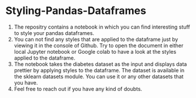 # Styling-Pandas-Dataframes
1. The repositry contains a notebook in which you can find interesting stuff to style your pandas dataframes. <br/>
2. You can not find any styles that are applied to the dataframe just by viewing it in the console of Github. Try to open the document in either local Jupyter notebook or Google colab to have a look at the styles applied to the dataframe. <br/>
3. The notebook takes the diabetes dataset as the input and displays data prettier by applying styles to the dataframe. The dataset is available in the sklearn datasets module. You can use it or any other datasets that you have. <br/>
4. Feel free to reach out if you have any kind of doubts.
